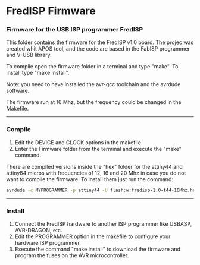 
# FredISP Firmware

### Firmware for the USB ISP programmer FredISP

This folder contains the firmware for the FredISP v1.0 board. The projec was created whit APOS tool, and the code are based in the FabISP programmer and V-USB library.

To compile open the firmware folder in a terminal and type "make".
To install type "make install".

Note: you need to have installed the avr-gcc toolchain and the avrdude software.

The firmware run	 at 16 Mhz, but the frequency could be changed in the Makefile.

----

### Compile

1. Edit the DEVICE and CLOCK options in the makefile.
2. Enter the Firmware folder from the terminal and execute the "make" command.


There are compiled versions inside the "hex" folder for the attiny44 and attiny84 micros with frequencies of 12, 16 and 20 Mhz in case you do not want to compile the firmware. To install them just run the command:

```bash 
avrdude -c MYPROGRAMMER -p attiny44 -U flash:w:fredisp-1.0-t44-16Mhz.hex
```
---
### Install

1. Connect the FredISP hardware to another ISP programmer like USBASP, AVR-DRAGON, etc.
2. Edit the PROGRAMMER option in the makefile to configure your hardware ISP programmer.
3. Execute the command "make install" to download the firmware and program the fuses on the AVR microcontroller.